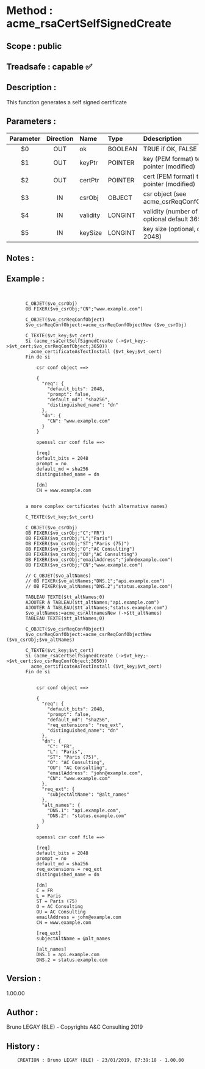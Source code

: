 ﻿# **Method :** acme_rsaCertSelfSignedCreate## **Scope :** public## **Treadsafe :** capable ✅ ## **Description :** This function generates a self signed certificate## **Parameters :** | Parameter | Direction | Name | Type | Ddescription | |:----:|:----:|:----|:----|:----| | $0 | OUT | ok | BOOLEAN | TRUE if OK, FALSE otherwise | | $1 | OUT | keyPtr | POINTER | key (PEM format) text or blob pointer (modified) | | $2 | OUT | certPtr | POINTER | cert (PEM format) text or blob pointer (modified) | | $3 | IN | csrObj | OBJECT | csr object (see acme_csrReqConfObjectNew) | | $4 | IN | validity | LONGINT | validity (number of days), optional default 365 | | $5 | IN | keySize | LONGINT | key size (optional, default 2048) | ## **Notes :** ## **Example :** ```             C_OBJET($vo_csrObj)       OB FIXER($vo_csrObj;"CN";"www.example.com")             C_OBJET($vo_csrReqConfObject)       $vo_csrReqConfObject:=acme_csrReqConfObjectNew ($vo_csrObj)             C_TEXTE($vt_key;$vt_cert)       Si (acme_rsaCertSelfSignedCreate (->$vt_key;->$vt_cert;$vo_csrReqConfObject;3650))         acme_certificateAsTextInstall ($vt_key;$vt_cert)       Fin de si                 csr conf object ==>                   {             "req": {               "default_bits": 2048,               "prompt": false,               "default_md": "sha256",               "distinguished_name": "dn"             },             "dn": {               "CN": "www.example.com"             }           }                      openssl csr conf file ==>                      [req]           default_bits = 2048           prompt = no           default_md = sha256           distinguished_name = dn                      [dn]           CN = www.example.com                   a more complex certificates (with alternative names)             C_TEXTE($vt_key;$vt_cert)             C_OBJET($vo_csrObj)       OB FIXER($vo_csrObj;"C";"FR")       OB FIXER($vo_csrObj;"L";"Paris")       OB FIXER($vo_csrObj;"ST";"Paris (75)")       OB FIXER($vo_csrObj;"O";"AC Consulting")       OB FIXER($vo_csrObj;"OU";"AC Consulting")       OB FIXER($vo_csrObj;"emailAddress";"john@example.com")       OB FIXER($vo_csrObj;"CN";"www.example.com")             // C_OBJET($vo_altNames)       // OB FIXER($vo_altNames;"DNS.1";"api.example.com")       // OB FIXER($vo_altNames;"DNS.2";"status.example.com")             TABLEAU TEXTE($tt_altNames;0)       AJOUTER À TABLEAU($tt_altNames;"api.example.com")       AJOUTER À TABLEAU($tt_altNames;"status.example.com")       $vo_altNames:=acme_csrAltnamesNew (->$tt_altNames)       TABLEAU TEXTE($tt_altNames;0)             C_OBJET($vo_csrReqConfObject)       $vo_csrReqConfObject:=acme_csrReqConfObjectNew ($vo_csrObj;$vo_altNames)             C_TEXTE($vt_key;$vt_cert)       Si (acme_rsaCertSelfSignedCreate (->$vt_key;->$vt_cert;$vo_csrReqConfObject;3650))         acme_certificateAsTextInstall ($vt_key;$vt_cert)       Fin de si                        csr conf object ==>                   {             "req": {               "default_bits": 2048,               "prompt": false,               "default_md": "sha256",               "req_extensions": "req_ext",               "distinguished_name": "dn"             },             "dn": {               "C": "FR",               "L": "Paris",               "ST": "Paris (75)",               "O": "AC Consulting",               "OU": "AC Consulting",               "emailAddress": "john@example.com",               "CN": "www.example.com"             },             "req_ext": {               "subjectAltName": "@alt_names"             },             "alt_names": {               "DNS.1": "api.example.com",               "DNS.2": "status.example.com"             }           }                 openssl csr conf file ==>                   [req]           default_bits = 2048           prompt = no           default_md = sha256           req_extensions = req_ext           distinguished_name = dn                      [dn]           C = FR           L = Paris           ST = Paris (75)           O = AC Consulting           OU = AC Consulting           emailAddress = john@example.com           CN = www.example.com                      [req_ext]           subjectAltName = @alt_names                      [alt_names]           DNS.1 = api.example.com           DNS.2 = status.example.com```## **Version :** 1.00.00## **Author :** Bruno LEGAY (BLE) - Copyrights A&C Consulting 2019## **History :**          CREATION : Bruno LEGAY (BLE) - 23/01/2019, 07:39:18 - 1.00.00
